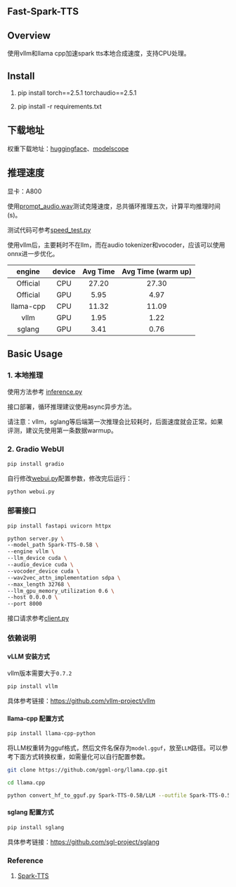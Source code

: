 Fast-Spark-TTS
---

## Overview

使用vllm和llama cpp加速spark tts本地合成速度，支持CPU处理。

## Install

1. pip install torch==2.5.1 torchaudio==2.5.1

2. pip install -r requirements.txt

## 下载地址

权重下载地址：[huggingface](https://huggingface.co/SparkAudio/Spark-TTS-0.5B)、[modelscope](https://modelscope.cn/models/SparkAudio/Spark-TTS-0.5B)

## 推理速度

显卡：A800

使用[prompt_audio.wav](example/prompt_audio.wav)测试克隆速度，总共循环推理五次，计算平均推理时间 (s)。

测试代码可参考[speed_test.py](speed_test.py)

使用vllm后，主要耗时不在llm，而在audio tokenizer和vocoder，应该可以使用onnx进一步优化。

|  engine   | device | Avg Time | 	Avg Time (warm up) |
|:---------:|:------:|:--------:|:-------------------:|
| Official  |  CPU   |  27.20   |        27.30        |
| Official  |  GPU   |   5.95   |        4.97         |
| llama-cpp |  CPU   |  11.32   |        11.09        |
|   vllm    |  GPU   |   1.95   |        1.22         |
|  sglang   |  GPU   |   3.41   |        0.76         |

## Basic Usage

### 1. 本地推理

使用方法参考 [inference.py](inference.py)

接口部署，循环推理建议使用async异步方法。

请注意：vllm，sglang等后端第一次推理会比较耗时，后面速度就会正常。如果评测，建议先使用第一条数据warmup。

### 2. Gradio WebUI

```bash
pip install gradio
```

自行修改[webui.py](webui.py)配置参数，修改完后运行：

```bash
python webui.py
```

### 部署接口

```bash
pip install fastapi uvicorn httpx
```

```bash
python server.py \
--model_path Spark-TTS-0.5B \
--engine vllm \
--llm_device cuda \
--audio_device cuda \
--vocoder_device cuda \
--wav2vec_attn_implementation sdpa \
--max_length 32768 \
--llm_gpu_memory_utilization 0.6 \
--host 0.0.0.0 \
--port 8000
```
接口请求参考[client.py](client.py)


### 依赖说明
#### vLLM 安装方式

vllm版本需要大于`0.7.2`

```bash
pip install vllm
```

具体参考链接：https://github.com/vllm-project/vllm

#### llama-cpp 配置方式

```bash
pip install llama-cpp-python
```

将LLM权重转为gguf格式，然后文件名保存为`model.gguf`，放至`LLM`路径。可以参考下面方式转换权重，如需量化可以自行配置参数。

```bash
git clone https://github.com/ggml-org/llama.cpp.git

cd llama.cpp

python convert_hf_to_gguf.py Spark-TTS-0.5B/LLM --outfile Spark-TTS-0.5B/LLM/model.gguf
```

#### sglang 配置方式

```bash
pip install sglang
```

具体参考链接：https://github.com/sgl-project/sglang

### Reference

1. [Spark-TTS](https://github.com/SparkAudio/Spark-TTS)